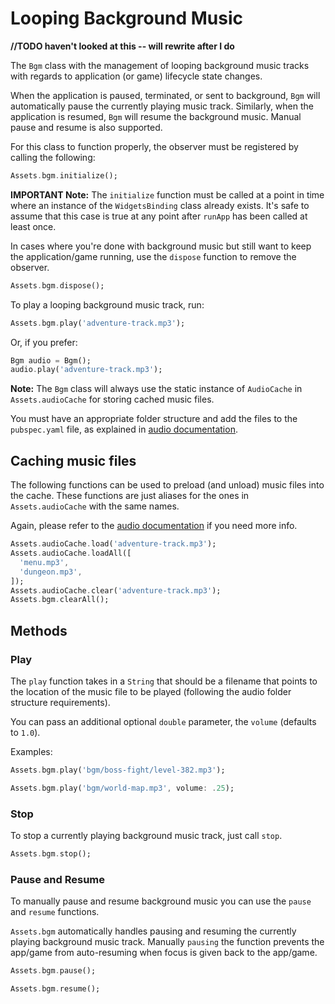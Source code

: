 # Looping Background Music

**//TODO haven't looked at this -- will rewrite after I do**

The `Bgm` class with the management of looping background music tracks with regards to application (or game) lifecycle state changes.

When the application is paused, terminated, or sent to background, `Bgm` will automatically pause the currently playing music track. Similarly, when the application is resumed, `Bgm` will resume the background music. Manual pause and resume is also supported.

For this class to function properly, the observer must be registered by calling the following:

```dart
Assets.bgm.initialize();
```

**IMPORTANT Note:** The `initialize` function must be called at a point in time where an instance of the `WidgetsBinding` class already exists. It's safe to assume that this case is true at any point after `runApp` has been called at least once.

In cases where you're done with background music but still want to keep the application/game running, use the `dispose` function to remove the observer.

```dart
Assets.bgm.dispose();
```

To play a looping background music track, run:

```dart
Assets.bgm.play('adventure-track.mp3');
```

Or, if you prefer:

```dart
Bgm audio = Bgm();
audio.play('adventure-track.mp3');
```

**Note:** The `Bgm` class will always use the static instance of `AudioCache` in `Assets.audioCache` for storing cached music files.

You must have an appropriate folder structure and add the files to the `pubspec.yaml` file, as explained in [audio documentation](audio.md).

## Caching music files

The following functions can be used to preload (and unload) music files into the cache. These functions are just aliases for the ones in `Assets.audioCache` with the same names.

Again, please refer to the [audio documentation](audio.md) if you need more info.

```dart
Assets.audioCache.load('adventure-track.mp3');
Assets.audioCache.loadAll([
  'menu.mp3',
  'dungeon.mp3',
]);
Assets.audioCache.clear('adventure-track.mp3');
Assets.bgm.clearAll();
```

## Methods

### Play

The `play` function takes in a `String` that should be a filename that points to the location of the music file to be played (following the audio folder structure requirements).

You can pass an additional optional `double` parameter, the `volume` (defaults to `1.0`).

Examples:

```dart
Assets.bgm.play('bgm/boss-fight/level-382.mp3');
```

```dart
Assets.bgm.play('bgm/world-map.mp3', volume: .25);
```

### Stop

To stop a currently playing background music track, just call `stop`.

```dart
Assets.bgm.stop();
```

### Pause and Resume

To manually pause and resume background music you can use the `pause` and `resume` functions.

`Assets.bgm` automatically handles pausing and resuming the currently playing background music track. Manually `pausing` the function prevents the app/game from auto-resuming when focus is given back to the app/game.

```dart
Assets.bgm.pause();
```

```dart
Assets.bgm.resume();
```
